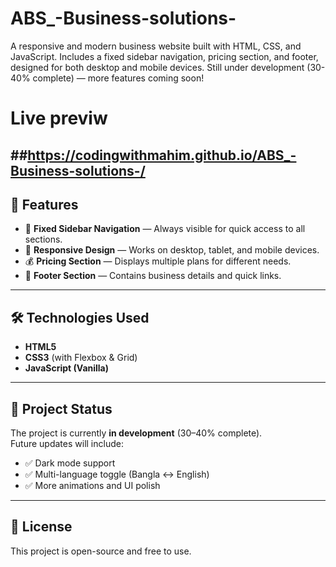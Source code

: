 # ABS_-Business-solutions-
A responsive and modern business website built with HTML, CSS, and JavaScript.   Includes a fixed sidebar navigation, pricing section, and footer, designed for both desktop and mobile devices.   Still under development (30-40% complete) — more features coming soon!

# Live previw 
##https://codingwithmahim.github.io/ABS_-Business-solutions-/
---

## 🚀 Features
- 📌 **Fixed Sidebar Navigation** — Always visible for quick access to all sections.
- 📱 **Responsive Design** — Works on desktop, tablet, and mobile devices.
- 💰 **Pricing Section** — Displays multiple plans for different needs.
- 📄 **Footer Section** — Contains business details and quick links.

---

## 🛠️ Technologies Used
- **HTML5**
- **CSS3** (with Flexbox & Grid)
- **JavaScript (Vanilla)**

---

## 📂 Project Status
The project is currently **in development** (30–40% complete).  
Future updates will include:
- ✅ Dark mode support  
- ✅ Multi-language toggle (Bangla ↔ English)  
- ✅ More animations and UI polish
---

## 📜 License
This project is open-source and free to use.

